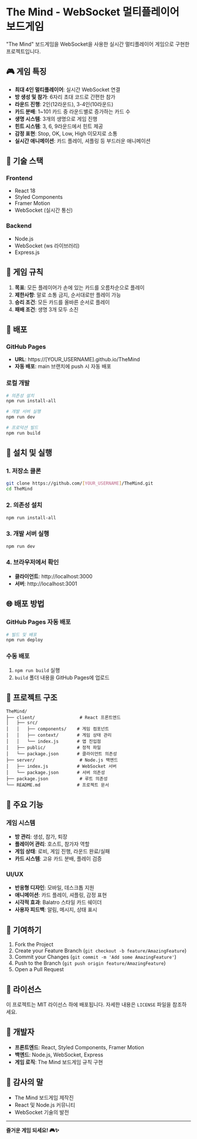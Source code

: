 # The Mind - WebSocket 멀티플레이어 보드게임

"The Mind" 보드게임을 WebSocket을 사용한 실시간 멀티플레이어 게임으로 구현한 프로젝트입니다.

## 🎮 게임 특징

- **최대 4인 멀티플레이어**: 실시간 WebSocket 연결
- **방 생성 및 참가**: 6자리 초대 코드로 간편한 참가
- **라운드 진행**: 2인(12라운드), 3-4인(10라운드)
- **카드 분배**: 1~101 카드 중 라운드별로 증가하는 카드 수
- **생명 시스템**: 3개의 생명으로 게임 진행
- **힌트 시스템**: 3, 6, 9라운드에서 힌트 제공
- **감정 표현**: Stop, OK, Low, High 이모지로 소통
- **실시간 애니메이션**: 카드 플레이, 셔플링 등 부드러운 애니메이션

## 🚀 기술 스택

### Frontend
- React 18
- Styled Components
- Framer Motion
- WebSocket (실시간 통신)

### Backend
- Node.js
- WebSocket (ws 라이브러리)
- Express.js

## 🎯 게임 규칙

1. **목표**: 모든 플레이어가 손에 있는 카드를 오름차순으로 플레이
2. **제한사항**: 말로 소통 금지, 순서대로만 플레이 가능
3. **승리 조건**: 모든 카드를 올바른 순서로 플레이
4. **패배 조건**: 생명 3개 모두 소진

## 📱 배포

### GitHub Pages
- **URL**: https://[YOUR_USERNAME].github.io/TheMind
- **자동 배포**: main 브랜치에 push 시 자동 배포

### 로컬 개발
```bash
# 의존성 설치
npm run install-all

# 개발 서버 실행
npm run dev

# 프로덕션 빌드
npm run build
```

## 🔧 설치 및 실행

### 1. 저장소 클론
```bash
git clone https://github.com/[YOUR_USERNAME]/TheMind.git
cd TheMind
```

### 2. 의존성 설치
```bash
npm run install-all
```

### 3. 개발 서버 실행
```bash
npm run dev
```

### 4. 브라우저에서 확인
- **클라이언트**: http://localhost:3000
- **서버**: http://localhost:3001

## 🌐 배포 방법

### GitHub Pages 자동 배포
```bash
# 빌드 및 배포
npm run deploy
```

### 수동 배포
1. `npm run build` 실행
2. `build` 폴더 내용을 GitHub Pages에 업로드

## 📁 프로젝트 구조

```
TheMind/
├── client/                 # React 프론트엔드
│   ├── src/
│   │   ├── components/    # 게임 컴포넌트
│   │   ├── context/       # 게임 상태 관리
│   │   └── index.js       # 앱 진입점
│   ├── public/            # 정적 파일
│   └── package.json       # 클라이언트 의존성
├── server/                 # Node.js 백엔드
│   ├── index.js           # WebSocket 서버
│   └── package.json       # 서버 의존성
├── package.json            # 루트 의존성
└── README.md              # 프로젝트 문서
```

## 🎨 주요 기능

### 게임 시스템
- **방 관리**: 생성, 참가, 퇴장
- **플레이어 관리**: 호스트, 참가자 역할
- **게임 상태**: 로비, 게임 진행, 라운드 완료/실패
- **카드 시스템**: 고유 카드 분배, 플레이 검증

### UI/UX
- **반응형 디자인**: 모바일, 데스크톱 지원
- **애니메이션**: 카드 플레이, 셔플링, 감정 표현
- **시각적 효과**: Balatro 스타일 카드 쉐이더
- **사용자 피드백**: 알림, 메시지, 상태 표시

## 🤝 기여하기

1. Fork the Project
2. Create your Feature Branch (`git checkout -b feature/AmazingFeature`)
3. Commit your Changes (`git commit -m 'Add some AmazingFeature'`)
4. Push to the Branch (`git push origin feature/AmazingFeature`)
5. Open a Pull Request

## 📄 라이선스

이 프로젝트는 MIT 라이선스 하에 배포됩니다. 자세한 내용은 `LICENSE` 파일을 참조하세요.

## 👥 개발자

- **프론트엔드**: React, Styled Components, Framer Motion
- **백엔드**: Node.js, WebSocket, Express
- **게임 로직**: The Mind 보드게임 규칙 구현

## 🎉 감사의 말

- The Mind 보드게임 제작진
- React 및 Node.js 커뮤니티
- WebSocket 기술의 발전

---

**즐거운 게임 되세요! 🎮✨** 